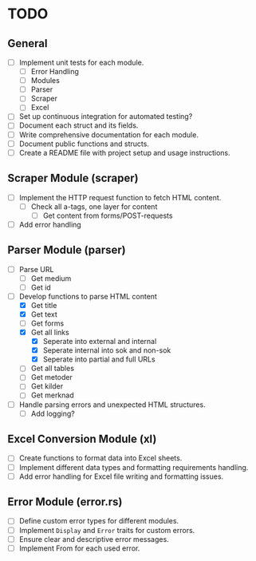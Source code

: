 # TODO

## General

- [ ] Implement unit tests for each module.
  - [ ] Error Handling
  - [ ] Modules
  - [ ] Parser
  - [ ] Scraper
  - [ ] Excel
- [ ] Set up continuous integration for automated testing?
- [ ] Document each struct and its fields.
- [ ] Write comprehensive documentation for each module.
- [ ] Document public functions and structs.
- [ ] Create a README file with project setup and usage instructions.

## Scraper Module (scraper)

- [ ] Implement the HTTP request function to fetch HTML content.
  - [ ] Check all a-tags, one layer for content
    - [ ] Get content from forms/POST-requests
- [ ] Add error handling

## Parser Module (parser)

- [ ] Parse URL
  - [ ] Get medium
  - [ ] Get id
- [ ] Develop functions to parse HTML content
  - [x] Get title
  - [x] Get text
  - [ ] Get forms
  - [x] Get all links
    - [x] Seperate into external and internal
    - [x] Seperate internal into sok and non-sok
    - [x] Seperate into partial and full URLs
  - [ ] Get all tables
  - [ ] Get metoder
  - [ ] Get kilder
  - [ ] Get merknad
- [ ] Handle parsing errors and unexpected HTML structures.
  - [ ] Add logging?

## Excel Conversion Module (xl)

- [ ] Create functions to format data into Excel sheets.
- [ ] Implement different data types and formatting requirements handling.
- [ ] Add error handling for Excel file writing and formatting issues.

## Error Module (error.rs)

- [ ] Define custom error types for different modules.
- [ ] Implement `Display` and `Error` traits for custom errors.
- [ ] Ensure clear and descriptive error messages.
- [ ] Implement From for each used error.
